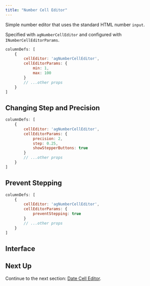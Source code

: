 ```yaml
---
title: "Number Cell Editor"
---
```


Simple number editor that uses the standard HTML number `input`.

Specified with `agNumberCellEditor` and configured with `INumberCellEditorParams`.

```js
columnDefs: [
    {
        cellEditor: 'agNumberCellEditor',
        cellEditorParams: {
            min: 1,
            max: 100
        }
        // ...other props
    }
]
```

<grid-example title='Number Editor' name='number-editor' type='generated' options='{ "modules": ["clientside"] }'></grid-example>

## Changing Step and Precision

```js
columnDefs: [
    {
        cellEditor: 'agNumberCellEditor',
        cellEditorParams: {
            precision: 2,
            step: 0.25,
            showStepperButtons: true
        }
        // ...other props
    }
]
```

<grid-example title='Number Editor with Changed Precision' name='number-editor-step-and-precision' type='generated' options='{ "modules": ["clientside"] }'></grid-example>


## Prevent Stepping

```js
columnDefs: [
    {
        cellEditor: 'agNumberCellEditor',
        cellEditorParams: {
            preventStepping: true
        }
        // ...other props
    }
]
```


<grid-example title='Number Editor with Changed Precision' name='number-editor-prevent-stepping' type='generated' options='{ "modules": ["clientside"] }'></grid-example>

## Interface

<interface-documentation interfaceName='INumberCellEditorParams' names='["min","max","precision","step","showStepperButtons", "preventStepping"]'></interface-documentation>

## Next Up

Continue to the next section: [Date Cell Editor](../provided-cell-editors-date/).